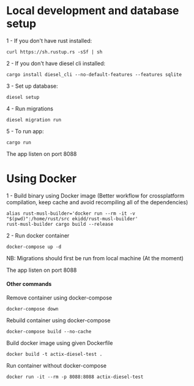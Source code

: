 # Local development and database setup

1 - If you don't have rust installed:
```
curl https://sh.rustup.rs -sSf | sh
```

2 - If you don't have diesel cli installed:
```
cargo install diesel_cli --no-default-features --features sqlite
```

3 - Set up database:
```
diesel setup
```

4 - Run migrations
```
diesel migration run
```

5 - To run app:
```
cargo run
```

The app listen on port 8088

# Using Docker

1 - Build binary using Docker image (Better workflow for crossplatform compilation, keep cache and avoid recompiling all of the dependencies)
```
alias rust-musl-builder='docker run --rm -it -v "$(pwd)":/home/rust/src ekidd/rust-musl-builder'
rust-musl-builder cargo build --release
```

2 - Run docker container
```
docker-compose up -d
```

NB: Migrations should first be run from local machine (At the moment)

The app listen on port 8088

#### Other commands

Remove container using docker-compose
```
docker-compose down
```

Rebuild container using docker-compose
```
docker-compose build --no-cache
```

Build docker image using given Dockerfile
```
docker build -t actix-diesel-test .
```

Run container without docker-compose
```
docker run -it --rm -p 8088:8088 actix-diesel-test
```
